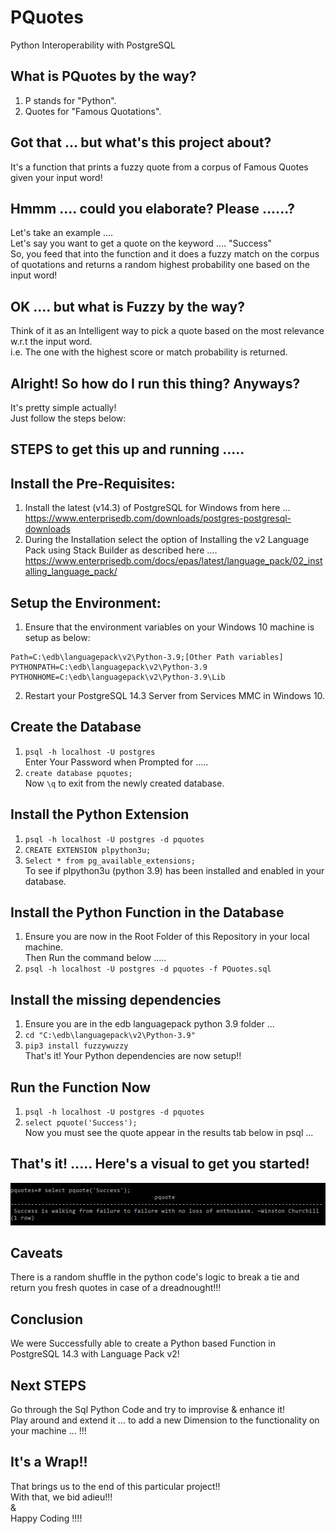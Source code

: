 # PQuotes
Python Interoperability with PostgreSQL <br/>

## What is PQuotes by the way?
1. P stands for "Python". <br/>
2. Quotes for "Famous Quotations". <br/>

## Got that ... but what's this project about?
It's a function that prints a fuzzy quote from a corpus of Famous Quotes given your input word! <br/>

## Hmmm .... could you elaborate? Please ......?
Let's take an example .... <br/>
Let's say you want to get a quote on the keyword .... "Success" <br/>
So, you feed that into the function and it does a fuzzy match on the corpus of quotations and returns a random highest probability one based on the input word! <br/>

## OK .... but what is Fuzzy by the way?
Think of it as an Intelligent way to pick a quote based on the most relevance w.r.t the input word. <br/>
i.e. The one with the highest score or match probability is returned. <br/>

## Alright! So how do I run this thing? Anyways?
It's pretty simple actually! <br/>
Just follow the steps below: <br/>

## STEPS to get this up and running .....
## Install the Pre-Requisites:
1. Install the latest (v14.3) of PostgreSQL for Windows from here ... https://www.enterprisedb.com/downloads/postgres-postgresql-downloads <br/>
2. During the Installation select the option of Installing the v2 Language Pack using Stack Builder as described here .... https://www.enterprisedb.com/docs/epas/latest/language_pack/02_installing_language_pack/ <br/>
## Setup the Environment:
1. Ensure that the environment variables on your Windows 10 machine is setup as below:
```
Path=C:\edb\languagepack\v2\Python-3.9;[Other Path variables]
PYTHONPATH=C:\edb\languagepack\v2\Python-3.9
PYTHONHOME=C:\edb\languagepack\v2\Python-3.9\Lib
```

2. Restart your PostgreSQL 14.3 Server from Services MMC in Windows 10. <br/>

## Create the Database
1. ```psql -h localhost -U postgres``` <br/>
Enter Your Password when Prompted for ..... <br/>
2. ```create database pquotes;``` <br/>
Now ```\q``` to exit from the newly created database. <br/>

## Install the Python Extension
1. ```psql -h localhost -U postgres -d pquotes``` <br/>
2. ```CREATE EXTENSION plpython3u;```
3. ```Select * from pg_available_extensions;``` <br/>
To see if plpython3u (python 3.9) has been installed and enabled in your database. <br/>

## Install the Python Function in the Database
1. Ensure you are now in the Root Folder of this Repository in your local machine. <br/>
Then Run the command below ..... <br/>
2. ```psql -h localhost -U postgres -d pquotes -f PQuotes.sql``` <br/>

## Install the missing dependencies
1. Ensure you are in the edb languagepack python 3.9 folder ... <br/>
2. ```cd "C:\edb\languagepack\v2\Python-3.9"```
3. ```pip3 install fuzzywuzzy``` <br/>
That's it! Your Python dependencies are now setup!! <br/>


## Run the Function Now
1. ```psql -h localhost -U postgres -d pquotes```
2. ```select pquote('Success');``` <br/>
Now you must see the quote appear in the results tab below in psql ... <br/>

## That's it! ..... Here's a visual to get you started!
![Output](PQuotes.png)

## Caveats
There is a random shuffle in the python code's logic to break a tie and return you fresh quotes in case of a dreadnought!!! <br/>

## Conclusion
We were Successfully able to create a Python based Function in PostgreSQL 14.3 with Language Pack v2! <br/>

## Next STEPS
Go through the Sql Python Code and try to improvise & enhance it! <br/>
Play around and extend it ... to add a new Dimension to the functionality on your machine ... !!! <br/>

## It's a Wrap!!
That brings us to the end of this particular project!! <br/>
With that, we bid adieu!!! <br/>
& <br/>
Happy Coding !!!! <br/>
